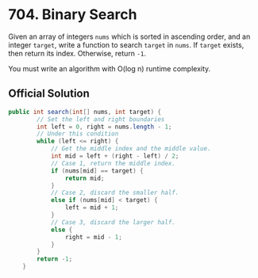 # 704. Binary Search
Given an array of integers ```nums``` which is sorted in ascending order, and an integer ```target```, write a function to search ```target``` in ```nums```. If ```target``` exists, then return its index. Otherwise, return ```-1```.

You must write an algorithm with O(log n) runtime complexity.
## Official Solution
```java
public int search(int[] nums, int target) {
        // Set the left and right boundaries
        int left = 0, right = nums.length - 1;
        // Under this condition
        while (left <= right) {
            // Get the middle index and the middle value.
            int mid = left + (right - left) / 2;
            // Case 1, return the middle index.
            if (nums[mid] == target) {
                return mid;
            } 
            // Case 2, discard the smaller half.
            else if (nums[mid] < target) {
                left = mid + 1;   
            } 
            // Case 3, discard the larger half.
            else {
                right = mid - 1;
            }
        }
        return -1;
    }
```